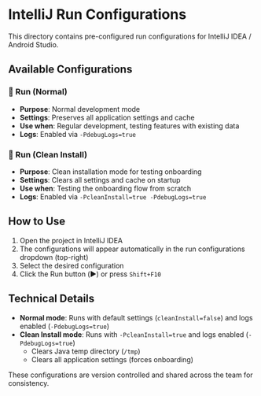 # IntelliJ Run Configurations

This directory contains pre-configured run configurations for IntelliJ IDEA / Android Studio.

## Available Configurations

### 🚀 Run (Normal)
- **Purpose**: Normal development mode
- **Settings**: Preserves all application settings and cache
- **Use when**: Regular development, testing features with existing data
- **Logs**: Enabled via `-PdebugLogs=true`

### 🧹 Run (Clean Install)
- **Purpose**: Clean installation mode for testing onboarding
- **Settings**: Clears all settings and cache on startup
- **Use when**: Testing the onboarding flow from scratch
- **Logs**: Enabled via `-PcleanInstall=true -PdebugLogs=true`

## How to Use

1. Open the project in IntelliJ IDEA
2. The configurations will appear automatically in the run configurations dropdown (top-right)
3. Select the desired configuration
4. Click the Run button (▶️) or press `Shift+F10`

## Technical Details

- **Normal mode**: Runs with default settings (`cleanInstall=false`) and logs enabled (`-PdebugLogs=true`)
- **Clean Install mode**: Runs with `-PcleanInstall=true` and logs enabled (`-PdebugLogs=true`)
  - Clears Java temp directory (`/tmp`)
  - Clears all application settings (forces onboarding)

These configurations are version controlled and shared across the team for consistency.
